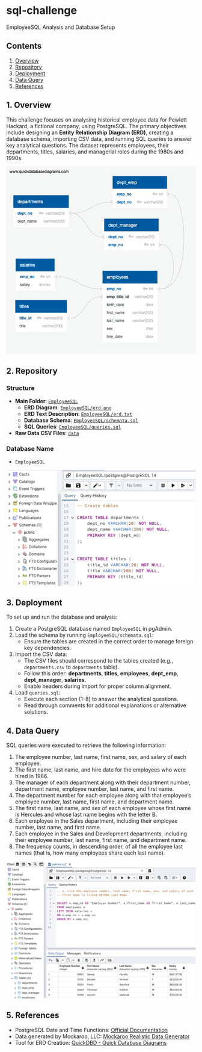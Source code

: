 # sql-challenge
EmployeeSQL Analysis and Database Setup

## Contents
1. [Overview](#1-overview)  
2. [Repository](#2-repository)  
3. [Deployment](#3-deployment)  
4. [Data Query](#4-data-query)  
5. [References](#5-references)  


## 1. Overview
This challenge focuses on analysing historical employee data for Pewlett Hackard, a fictional company, using PostgreSQL. The primary objectives include designing an **Entity Relationship Diagram (ERD)**, creating a database schema, importing CSV data, and running SQL queries to answer key analytical questions. The dataset represents employees, their departments, titles, salaries, and managerial roles during the 1980s and 1990s.

![ERD](EmployeeSQL/erd.png)

## 2. Repository

### Structure
- **Main Folder**: [`EmployeeSQL`](EmployeeSQL)  
  - **ERD Diagram**: [`EmployeeSQL/erd.png`](EmployeeSQL/erd.png)
  - **ERD Text Description**: [`EmployeeSQL/erd.txt`](EmployeeSQL/erd.txt)
  - **Database Schema**: [`EmployeeSQL/schemata.sql`](EmployeeSQL/schemata.sql)
  - **SQL Queries**: [`EmployeeSQL/queries.sql`](EmployeeSQL/queries.sql)
- **Raw Data CSV Files**: [`data`](data)

### Database Name
- `EmployeeSQL`

![Schemata](images/pgadmin1.png)

## 3. Deployment
To set up and run the database and analysis:
1. Create a PostgreSQL database named `EmployeeSQL` in pgAdmin.
2. Load the schema by running `EmployeeSQL/schemata.sql`:
   - Ensure the tables are created in the correct order to manage foreign key dependencies.
3. Import the CSV data:
   - The CSV files should correspond to the tables created (e.g., `departments.csv` to `departments` table).
   - Follow this order: **departments**, **titles**, **employees**, **dept_emp**, **dept_manager**, **salaries**.
   - Enable headers during import for proper column alignment.
4. Load `queries.sql`:
   - Execute each section (1–8) to answer the analytical questions.
   - Read through comments for additional explanations or alternative solutions.


## 4. Data Query
SQL queries were executed to retrieve the following information:
1. The employee number, last name, first name, sex, and salary of each employee.
2. The first name, last name, and hire date for the employees who were hired in 1986.
3. The manager of each department along with their department number, department name, employee number, last name, and first name.
4. The department number for each employee along with that employee’s employee number, last name, first name, and department name.
5. The first name, last name, and sex of each employee whose first name is Hercules and whose last name begins with the letter B.
6. Each employee in the Sales department, including their employee number, last name, and first name.
7. Each employee in the Sales and Development departments, including their employee number, last name, first name, and department name.
8. The frequency counts, in descending order, of all the employee last names (that is, how many employees share each last name).

![Data Query](images/pgadmin2.png)

## 5. References
- PostgreSQL Date and Time Functions: [Official Documentation](https://www.postgresql.org/docs/8.1/functions-datetime.html)  
- Data generated by Mockaroo, LLC: [Mockaroo Realistic Data Generator](https://mockaroo.com/)  
- Tool for ERD Creation: [QuickDBD - Quick Database Diagrams](http://www.quickdatabasediagrams.com/)  
